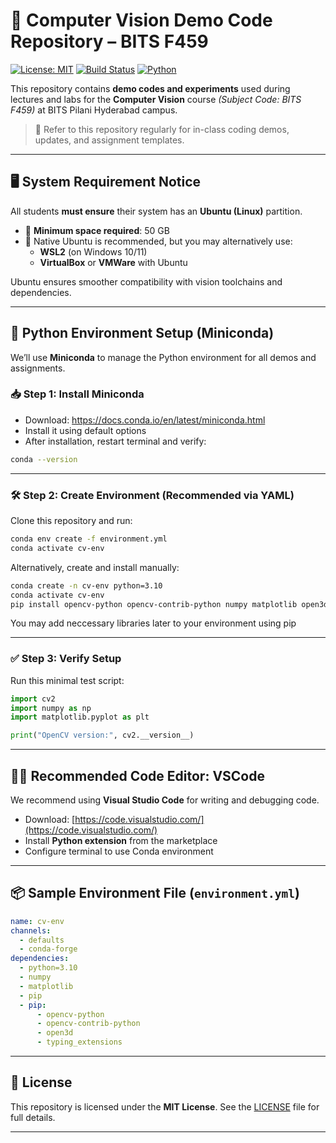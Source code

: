 
# 📸 Computer Vision Demo Code Repository – BITS F459

[![License: MIT](https://img.shields.io/badge/License-MIT-green.svg)](LICENSE)
[![Build Status](https://img.shields.io/badge/build-passing-brightgreen.svg)]()
[![Python](https://img.shields.io/badge/python-3.10+-blue.svg)]()

This repository contains **demo codes and experiments** used during lectures and labs for the **Computer Vision** course *(Subject Code: BITS F459)* at BITS Pilani Hyderabad campus.

> 📌 Refer to this repository regularly for in-class coding demos, updates, and assignment templates.

---

## 🖥️ System Requirement Notice

All students **must ensure** their system has an **Ubuntu (Linux)** partition.

- 💾 **Minimum space required**: 50 GB
- 🐧 Native Ubuntu is recommended, but you may alternatively use:
  - **WSL2** (on Windows 10/11)
  - **VirtualBox** or **VMWare** with Ubuntu

Ubuntu ensures smoother compatibility with vision toolchains and dependencies.

---

## 🐍 Python Environment Setup (Miniconda)

We’ll use **Miniconda** to manage the Python environment for all demos and assignments.

### 📥 Step 1: Install Miniconda

- Download: https://docs.conda.io/en/latest/miniconda.html
- Install it using default options
- After installation, restart terminal and verify:

```bash
conda --version
````

---

### 🛠️ Step 2: Create Environment (Recommended via YAML)

Clone this repository and run:

```bash
conda env create -f environment.yml
conda activate cv-env
```

Alternatively, create and install manually:

```bash
conda create -n cv-env python=3.10
conda activate cv-env
pip install opencv-python opencv-contrib-python numpy matplotlib open3d typing_extensions
```
You may add neccessary libraries later to your environment using pip

---

### ✅ Step 3: Verify Setup

Run this minimal test script:

```python
import cv2
import numpy as np
import matplotlib.pyplot as plt

print("OpenCV version:", cv2.__version__)
```

---

## 🧑‍💻 Recommended Code Editor: VSCode

We recommend using **Visual Studio Code** for writing and debugging code.

* Download: [https://code.visualstudio.com/](https://code.visualstudio.com/)
* Install **Python extension** from the marketplace
* Configure terminal to use Conda environment


---

## 📦 Sample Environment File (`environment.yml`)

```yaml
name: cv-env
channels:
  - defaults
  - conda-forge
dependencies:
  - python=3.10
  - numpy
  - matplotlib
  - pip
  - pip:
      - opencv-python
      - opencv-contrib-python
      - open3d
      - typing_extensions
```

---

## 📄 License

This repository is licensed under the **MIT License**. See the [LICENSE](LICENSE) file for full details.

---


